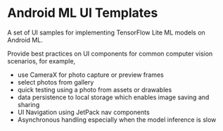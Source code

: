 # Android ML UI Templates
A set of UI samples for implementing TensorFlow Lite ML models on Android ML.

Provide best practices on UI components for common computer vision scenarios, for example, 
* use CameraX for photo capture or preview frames
* select photos from gallery
* quick testing using a photo from assets or drawables
* data persistence to local storage which enables image saving and sharing
* UI Navigation using JetPack nav components 
* Asynchronous handling especially when the model inference is slow 
